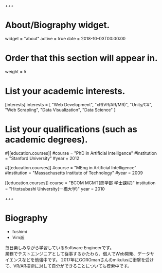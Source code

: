 +++
# About/Biography widget.
widget = "about"
active = true
date = 2018-10-03T00:00:00

# Order that this section will appear in.
weight = 5

# List your academic interests.
[interests]
  interests = [
    "Web Development",
    "xR(VR/AR/MR)",
    "Unity/C#",
    "Web Scrapiing",
    "Data Visualization",
    "Data Science"
  ]

# List your qualifications (such as academic degrees).
#[[education.courses]]
  #course = "PhD in Artificial Intelligence"
  #institution = "Stanford University"
  #year = 2012

#[[education.courses]]
  #course = "MEng in Artificial Intelligence"
  #institution = "Massachusetts Institute of Technology"
  #year = 2009

[[education.courses]]
  course = "BCOM MGMT(商学部 学士課程)"
  institution = "Hitotsubashi University(一橋大学)"
  year = 2010
 
+++

# Biography

* fushimi
* Vim派

毎日楽しみながら学習しているSoftware Engineerです。    
業務でテストエンジニアとして従事するかたわら、個人でWeb開発、データサイエンスなどを勉強中です。
2017年にGOROmanさんのmikulusに衝撃を受けて、VR/AR技術に対して自分ができることについても模索中です。  
<br>
